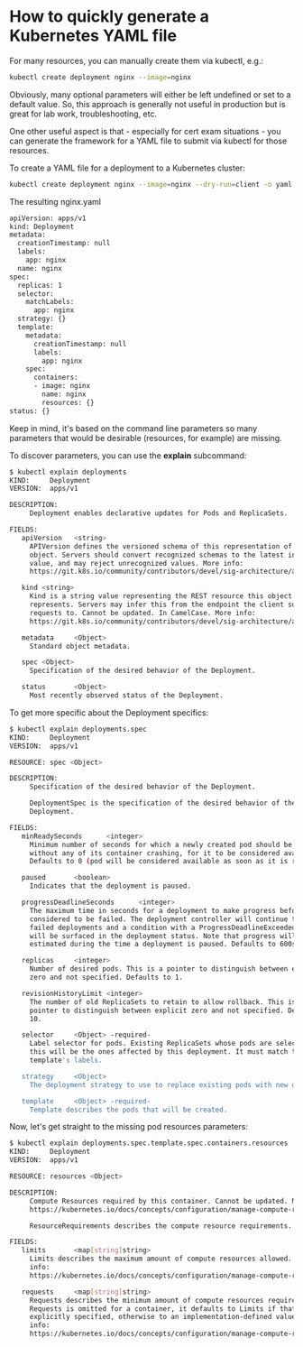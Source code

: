 # How to quickly generate a Kubernetes YAML file

For many resources, you can manually create them via kubectl, e.g.:

```bash
kubectl create deployment nginx --image=nginx
```

Obviously, many optional parameters will either be left undefined or
set to a default value. So, this approach is generally not useful in
production but is great for lab work, troubleshooting, etc.

One other useful aspect is that - especially for cert exam situations -
you can generate the framework for a YAML file to submit via kubectl
for those resources.

To create a YAML file for a deployment to a Kubernetes cluster:

```bash
kubectl create deployment nginx --image=nginx --dry-run=client -o yaml > nginx.yaml
```

The resulting nginx.yaml

```bash
apiVersion: apps/v1
kind: Deployment
metadata:
  creationTimestamp: null
  labels:
    app: nginx
  name: nginx
spec:
  replicas: 1
  selector:
    matchLabels:
      app: nginx
  strategy: {}
  template:
    metadata:
      creationTimestamp: null
      labels:
        app: nginx
    spec:
      containers:
      - image: nginx
        name: nginx
        resources: {}
status: {}
```
Keep in mind, it's based on the command line parameters so many parameters
that would be desirable (resources, for example) are missing.

To discover parameters, you can use the **explain** subcommand:

```bash
$ kubectl explain deployments
KIND:     Deployment
VERSION:  apps/v1

DESCRIPTION:
     Deployment enables declarative updates for Pods and ReplicaSets.

FIELDS:
   apiVersion   <string>
     APIVersion defines the versioned schema of this representation of an
     object. Servers should convert recognized schemas to the latest internal
     value, and may reject unrecognized values. More info:
     https://git.k8s.io/community/contributors/devel/sig-architecture/api-conventions.md#resources

   kind <string>
     Kind is a string value representing the REST resource this object
     represents. Servers may infer this from the endpoint the client submits
     requests to. Cannot be updated. In CamelCase. More info:
     https://git.k8s.io/community/contributors/devel/sig-architecture/api-conventions.md#types-kinds

   metadata     <Object>
     Standard object metadata.

   spec <Object>
     Specification of the desired behavior of the Deployment.

   status       <Object>
     Most recently observed status of the Deployment.
```

To get more specific about the Deployment specifics:

```bash
$ kubectl explain deployments.spec
KIND:     Deployment
VERSION:  apps/v1

RESOURCE: spec <Object>

DESCRIPTION:
     Specification of the desired behavior of the Deployment.

     DeploymentSpec is the specification of the desired behavior of the
     Deployment.

FIELDS:
   minReadySeconds      <integer>
     Minimum number of seconds for which a newly created pod should be ready
     without any of its container crashing, for it to be considered available.
     Defaults to 0 (pod will be considered available as soon as it is ready)

   paused       <boolean>
     Indicates that the deployment is paused.

   progressDeadlineSeconds      <integer>
     The maximum time in seconds for a deployment to make progress before it is
     considered to be failed. The deployment controller will continue to process
     failed deployments and a condition with a ProgressDeadlineExceeded reason
     will be surfaced in the deployment status. Note that progress will not be
     estimated during the time a deployment is paused. Defaults to 600s.

   replicas     <integer>
     Number of desired pods. This is a pointer to distinguish between explicit
     zero and not specified. Defaults to 1.

   revisionHistoryLimit <integer>
     The number of old ReplicaSets to retain to allow rollback. This is a
     pointer to distinguish between explicit zero and not specified. Defaults to
     10.

   selector     <Object> -required-
     Label selector for pods. Existing ReplicaSets whose pods are selected by
     this will be the ones affected by this deployment. It must match the pod
     template's labels.

   strategy     <Object>
     The deployment strategy to use to replace existing pods with new ones.

   template     <Object> -required-
     Template describes the pods that will be created.
```

Now, let's get straight to the missing pod resources parameters:

```bash
$ kubectl explain deployments.spec.template.spec.containers.resources
KIND:     Deployment
VERSION:  apps/v1

RESOURCE: resources <Object>

DESCRIPTION:
     Compute Resources required by this container. Cannot be updated. More info:
     https://kubernetes.io/docs/concepts/configuration/manage-compute-resources-container/

     ResourceRequirements describes the compute resource requirements.

FIELDS:
   limits       <map[string]string>
     Limits describes the maximum amount of compute resources allowed. More
     info:
     https://kubernetes.io/docs/concepts/configuration/manage-compute-resources-container/

   requests     <map[string]string>
     Requests describes the minimum amount of compute resources required. If
     Requests is omitted for a container, it defaults to Limits if that is
     explicitly specified, otherwise to an implementation-defined value. More
     info:
     https://kubernetes.io/docs/concepts/configuration/manage-compute-resources-container/
```
